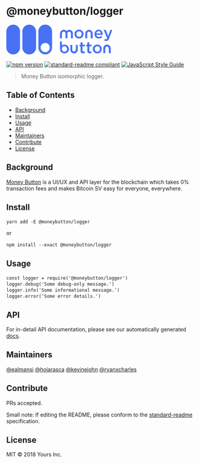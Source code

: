 # @moneybutton/logger

![banner](assets/blue-white.png)

[![npm version](https://badge.fury.io/js/%40moneybutton%2Flogger.svg)](https://badge.fury.io/js/%40moneybutton%2Flogger)
[![standard-readme compliant](https://img.shields.io/badge/standard--readme-OK-green.svg?style=flat-square)](https://github.com/RichardLitt/standard-readme)
[![JavaScript Style Guide](https://img.shields.io/badge/code_style-standard-brightgreen.svg)](https://standardjs.com)

> Money Button isomorphic logger.

## Table of Contents

- [Background](#background)
- [Install](#install)
- [Usage](#usage)
- [API](#api)
- [Maintainers](#maintainers)
- [Contribute](#contribute)
- [License](#license)

## Background

[Money Button](https://www.moneybutton.com) is a UI/UX and API layer for the blockchain which takes 0% transaction fees and makes Bitcoin SV easy for everyone, everywhere.

## Install

```
yarn add -E @moneybutton/logger
```

or

```
npm install --exact @moneybutton/logger
```

## Usage

```
const logger = require('@moneybutton/logger')
logger.debug('Some debug-only message.')
logger.info('Some informational message.')
logger.error('Some error details.')
```

## API

For in-detail API documentation, please see our automatically generated [docs](https://htmlpreview.github.io/?https://github.com/moneybutton/logger/blob/master/docs/index.html).

## Maintainers

[@ealmansi](https://github.com/ealmansi)
[@hojarasca](https://github.com/hojarasca)
[@kevinejohn](https://github.com/kevinejohn)
[@ryanxcharles](https://github.com/ryanxcharles)

## Contribute

PRs accepted.

Small note: If editing the README, please conform to the [standard-readme](https://github.com/RichardLitt/standard-readme) specification.

## License

MIT © 2018 Yours Inc.
